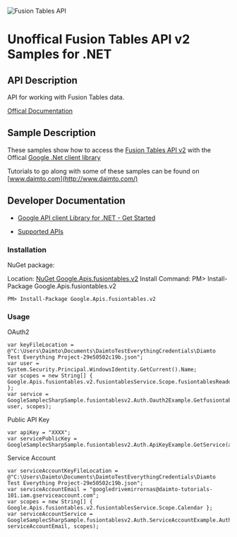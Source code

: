 ﻿![Fusion Tables API](https://www.gstatic.com/images/branding/product/1x/googleg_32dp.png)

# Unoffical Fusion Tables API v2 Samples for .NET  

## API Description

API for working with Fusion Tables data.

[Offical Documentation](https://developers.google.com/fusiontables)

## Sample Description

These samples show how to access the [Fusion Tables API v2](https://developers.google.com/fusiontables) with the Offical [Google .Net client library](https://github.com/google/google-api-dotnet-client)

Tutorials to go along with some of these samples can be found on [www.daimto.com](http://www.daimto.com/)

## Developer Documentation

* [Google API client Library for .NET - Get Started](https://developers.google.com/api-client-library/dotnet/get_started)

* [Supported APIs](https://developers.google.com/api-client-library/dotnet/apis/)

### Installation

NuGet package:

Location: [NuGet Google.Apis.fusiontables.v2](https://www.nuget.org/packages/Google.Apis.fusiontables.v2)
Install Command: PM>  Install-Package Google.Apis.fusiontables.v2

```
PM> Install-Package Google.Apis.fusiontables.v2
```

### Usage

OAuth2
```
var keyFileLocation = @"C:\Users\Daimto\Documents\DaimtoTestEverythingCredentials\Diamto Test Everything Project-29e50502c19b.json";
var user = System.Security.Principal.WindowsIdentity.GetCurrent().Name;
var scopes = new String[] { Google.Apis.fusiontables.v2.fusiontablesService.Scope.fusiontablesReadonly };
var service = GoogleSamplecSharpSample.fusiontablesv2.Auth.Oauth2Example.GetfusiontablesService(keyFileLocation, user, scopes);
```

Public API Key

```
var apiKey = "XXXX";
var servicePublicKey = GoogleSamplecSharpSample.fusiontablesv2.Auth.ApiKeyExample.GetService(apiKey);
```

Service Account
```
var serviceAccountKeyFileLocation = @"C:\Users\Daimto\Documents\DaimtoTestEverythingCredentials\Diamto Test Everything Project-29e50502c19b.json";
var serviceAccountEmail = "googledrivemirrornas@daimto-tutorials-101.iam.gserviceaccount.com";
var scopes = new String[] { Google.Apis.fusiontables.v2.fusiontablesService.Scope.Calendar };            
var serviceAccountService = GoogleSamplecSharpSample.fusiontablesv2.Auth.ServiceAccountExample.AuthenticateServiceAccount(serviceAccountKeyFileLocation, serviceAccountEmail, scopes);
```
